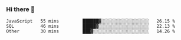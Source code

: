 ### Hi there 👋

<!--START_SECTION:waka-->

```text
JavaScript   55 mins         ██████▓░░░░░░░░░░░░░░░░░░   26.15 %
SQL          46 mins         █████▓░░░░░░░░░░░░░░░░░░░   22.13 %
Other        30 mins         ███▓░░░░░░░░░░░░░░░░░░░░░   14.26 %
```

<!--END_SECTION:waka-->

<!--
**Jonas-VanHaeken/Jonas-VanHaeken** is a ✨ _special_ ✨ repository because its `README.md` (this file) appears on your GitHub profile.

Here are some ideas to get you started:

- 🔭 I’m currently working on ...
- 🌱 I’m currently learning ...
- 👯 I’m looking to collaborate on ...
- 🤔 I’m looking for help with ...
- 💬 Ask me about ...
- 📫 How to reach me: ...
- 😄 Pronouns: ...
- ⚡ Fun fact: ...
-->
